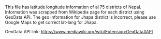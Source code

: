 This file has latitude longitude information of al 75 districts of Nepal. Information was scrapped from Wikipedia page for each district using GeoData API. The geo information for Jhapa district is incorrect, please use Google Maps to get correct lat-lang for Jhapa. 

GeoData API link: https://www.mediawiki.org/wiki/Extension:GeoData#API
